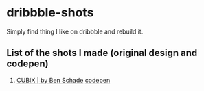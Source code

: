 # dribbble-shots

Simply find thing I like on dribbble and rebuild it.

## List of the shots I made (original design and codepen)

1. [CUBIX | by Ben Schade](https://dribbble.com/shots/7080960-CUBIX-Project-Collaboration-and-Organization/attachments/82470?mode=media) [codepen](https://codepen.io/maximedaraize/pen/JjYbpeG)
